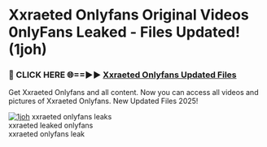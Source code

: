 # Xxraeted Onlyfans Original Videos 0nlyFans Leaked - Files Updated! (1joh)

<h3>🔴 CLICK HERE 🌐==►► <a href="https://tinyurl.com/3hn5wdd3" rel="nofollow">Xxraeted Onlyfans Updated Files</a></h3>

Get Xxraeted Onlyfans and all content. Now you can access all videos and pictures of Xxraeted Onlyfans. New Updated Files 2025!

[![1joh](https://i.imgur.com/4HnBqBT.gif)](https://tinyurl.com/3hn5wdd3)
xxraeted onlyfans leaks<br>
xxraeted leaked onlyfans<br>
xxraeted onlyfans leak